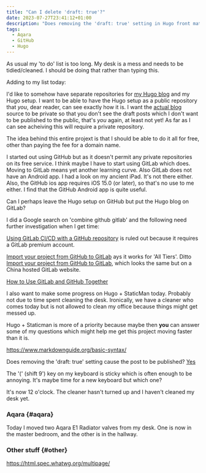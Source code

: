 ```yaml
---
title: "Can I delete 'draft: true'?"
date: 2023-07-27T23:41:12+01:00
description: "Does removing the 'draft: true' setting in Hugo front matter allow the post to be published?"
tags:
  - Aqara
  - GitHub
  - Hugo
---
```

As usual my 'to do' list is too long.
My desk is a mess and needs to be tidied/cleaned.
I should be doing that rather than typing this.

Adding to my list today:

I'd like to somehow have separate repositories for [my Hugo blog](/hugo) and my Hugo setup. I want to be able to have the Hugo setup as a public repository that *you*, dear reader, can see exactly how it is. I want the [actual blog](/posts) source to be private so that you don't see the draft posts which I don't want to be published to the public, that's *you* again, at least not yet! As far as I can see acheiving this will require a private repository.

The idea behind this entire projext is that I should be able to do it all for free, other than paying the fee for a domain name.

I started out using GitHub but as it doesn't permit any private repositories on its free service. I think maybe I have to start using GitLab which does. Moving to GitLab means yet another learning curve. Also GitLab does not have an Android app. I had a look on my ancient iPad. It's not there either. Also, the GitHub ios app requires iOS 15.0 (or later), so that's no use to me either. I find that the GitHub Android app is quite useful.

Can I perhaps leave the Hugo setup on GitHub but put the Hugo blog on GitLab?

I did a Google search on 'combine github gitlab' and the following need further investigation when I get time:

[Using GitLab CI/CD with a GitHub repository](https://docs.gitlab.com/ee/ci/ci_cd_for_external_repos/github_integration.html) is ruled out because it requires a GitLab premium account.

[Import your project from GitHub to GitLab](https://docs.gitlab.com/ee/user/project/import/github.html) ays it works for 'All Tiers'. Ditto [Import your project from GitHub to GitLab](https://docs.gitlab.cn/14.0/ee/user/project/import/github.html), which looks the same but on a China hosted GitLab website.

[How to Use GitLab and GitHub Together](https://steveperkins.com/migrating-projects-from-github-to-gitlab/)

I also want to make some progress on Hugo + StaticMan today. Probably not due to time spent cleaning the desk. Ironically, we have a cleaner who comes today but is not allowed to clean my office because things might get messed up.

Hugo + Staticman is more of a priority because maybe then **you** can answer some of my questions which might help me get this project moving faster than it is.

https://www.markdownguide.org/basic-syntax/


Does removing the 'draft: true' setting cause the post to be published? [Yes](/hugo/draft-true)

The '(' (shift 9') key on my keyboard is sticky which is often enough to be annoying. It's maybe time for a new keyboard but which one?

It's now 12 o'clock. The cleaner hasn't turned up and I haven't cleaned my desk yet.

### Aqara {#aqara}

Today I moved two Aqara E1 Radiator valves from my desk. One is now in the master bedroom, and the other is in the hallway.

### Other stuff {#other}
https://html.spec.whatwg.org/multipage/